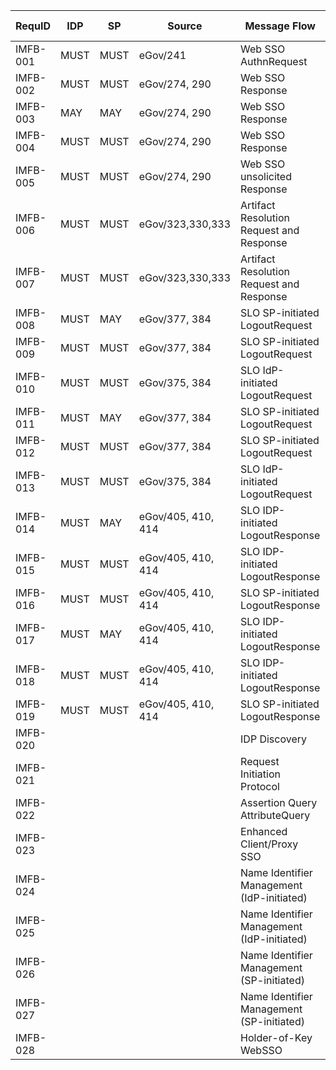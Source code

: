 | RequID   | IDP  | SP   | Source             | Message Flow                               | SAML specification      | Binding       | Message AuthN       |
|----------|------|------|--------------------|--------------------------------------------|-------------------------|---------------|---------------------|
| IMFB-001 | MUST | MUST | eGov/241           | Web SSO AuthnRequest                       | [SAML2Prof] sect. 4.1   | HTTP redirect | Signature           |
| IMFB-002 | MUST | MUST | eGov/274, 290      | Web SSO Response                           | [SAML2Prof] sect. 4.1   | HTTP POST     | Assertion signature |
| IMFB-003 | MAY  | MAY  | eGov/274, 290      | Web SSO Response                           | [SAML2Prof] sect. 4.1   | HTTP POST     | Response signature  |
| IMFB-004 | MUST | MUST | eGov/274, 290      | Web SSO Response                           | [SAML2Prof] sect. 4.1   | HTTP artifact | Signature           |
| IMFB-005 | MUST | MUST | eGov/274, 290      | Web SSO unsolicited Response               | [SAML2Prof] sect. 4.1.5 | n/a           | n/a                 |
| IMFB-006 | MUST | MUST | eGov/323,330,333   | Artifact Resolution Request and Response   | [SAML2Prof] sect. 5     | SOAP          | Message signature   |
| IMFB-007 | MUST | MUST | eGov/323,330,333   | Artifact Resolution Request and Response   | [SAML2Prof] sect. 5     | SOAP          | TLS                 |
| IMFB-008 | MUST | MAY  | eGov/377, 384      | SLO SP-initiated LogoutRequest             | [SAML2Prof] sect. 4.4   | HTTP redirect | Message signature   |
| IMFB-009 | MUST | MUST | eGov/377, 384      | SLO SP-initiated LogoutRequest             | [SAML2Prof] sect. 4.4   | SOAP          | Message signature   |
| IMFB-010 | MUST | MUST | eGov/375, 384      | SLO IdP-initiated LogoutRequest            | [SAML2Prof] sect. 4.4   | SOAP          | Message signature   |
| IMFB-011 | MUST | MAY  | eGov/377, 384      | SLO SP-initiated LogoutRequest             | [SAML2Prof] sect. 4.4   | HTTP redirect | TLS                 |
| IMFB-012 | MUST | MUST | eGov/377, 384      | SLO SP-initiated LogoutRequest             | [SAML2Prof] sect. 4.4   | SOAP          | TLS                 |
| IMFB-013 | MUST | MUST | eGov/375, 384      | SLO IdP-initiated LogoutRequest            | [SAML2Prof] sect. 4.4   | SOAP          | TLS                 |
| IMFB-014 | MUST | MAY  | eGov/405, 410, 414 | SLO IDP-initiated LogoutResponse           | [SAML2Prof] sect. 4.4   | HTTP redirect | Message signature   |
| IMFB-015 | MUST | MUST | eGov/405, 410, 414 | SLO IDP-initiated LogoutResponse           | [SAML2Prof] sect. 4.4   | SOAP          | Message signature   |
| IMFB-016 | MUST | MUST | eGov/405, 410, 414 | SLO SP-initiated LogoutResponse            | [SAML2Prof] sect. 4.4   | SOAP          | Message signature   |
| IMFB-017 | MUST | MAY  | eGov/405, 410, 414 | SLO IDP-initiated LogoutResponse           | [SAML2Prof] sect. 4.4   | HTTP redirect | TLS                 |
| IMFB-018 | MUST | MUST | eGov/405, 410, 414 | SLO IDP-initiated LogoutResponse           | [SAML2Prof] sect. 4.4   | SOAP          | TLS                 |
| IMFB-019 | MUST | MUST | eGov/405, 410, 414 | SLO SP-initiated LogoutResponse            | [SAML2Prof] sect. 4.4   | SOAP          | TLS                 |
| IMFB-020 |      |      |                    | IDP Discovery                              | [IdPDisco]  sect. 2.4.1 | (cookie)      | Message signature   |
| IMFB-021 |      |      |                    | Request Initiation Protocol                | [SAML-ReqInit]          | HTTP GET      |                     |
| IMFB-022 |      |      |                    | Assertion Query AttributeQuery             | [SAML2Prof] sect. 6     | SOAP          |                     |
| IMFB-023 |      |      |                    | Enhanced Client/Proxy SSO                  | [SAML2Prof] sect. 4.2   | PAOS          |                     |
| IMFB-024 |      |      |                    | Name Identifier Management (IdP-initiated) | [SAML2Prof] sect. 4.5   | HTTP redirect |                     |
| IMFB-025 |      |      |                    | Name Identifier Management (IdP-initiated) | [SAML2Prof] sect. 4.5   | SOAP          |                     |
| IMFB-026 |      |      |                    | Name Identifier Management (SP-initiated)  | [SAML2Prof] sect. 4.5   | HTTP redirect |                     |
| IMFB-027 |      |      |                    | Name Identifier Management (SP-initiated)  | [SAML2Prof] sect. 4.5   | SOAP          |                     |
| IMFB-028 |      |      |                    | Holder-of-Key WebSSO                       | [SAML2HoK]              |               |                     |
